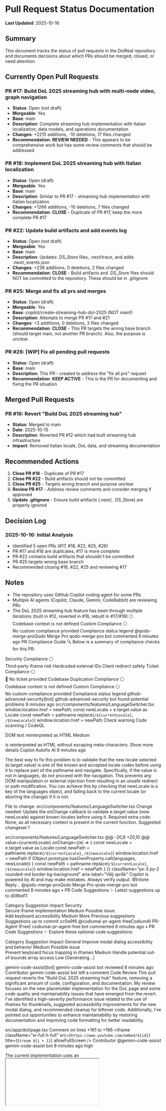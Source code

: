 # Pull Request Status Documentation

**Last Updated**: 2025-10-16

## Summary

This document tracks the status of pull requests in the DolReal repository and documents decisions about which PRs should be merged, closed, or need attention.

## Currently Open Pull Requests

### PR #17: Build DoL 2025 streaming hub with multi-node video, graph navigation
- **Status**: Open (not draft)
- **Mergeable**: Yes
- **Base**: main
- **Description**: Complete streaming hub implementation with Italian localization, data models, and operations documentation
- **Changes**: +2215 additions, -10 deletions, 17 files changed
- **Recommendation**: **REVIEW NEEDED** - This appears to be comprehensive work but has some review comments that should be addressed

### PR #18: Implement DoL 2025 streaming hub with Italian localization  
- **Status**: Open (draft)
- **Mergeable**: Yes
- **Base**: main
- **Description**: Similar to PR #17 - streaming hub implementation with Italian localization
- **Changes**: +1266 additions, -10 deletions, 7 files changed
- **Recommendation**: **CLOSE** - Duplicate of PR #17, keep the more complete PR #17

### PR #22: Update build artifacts and add events log
- **Status**: Open (not draft)
- **Mergeable**: Yes
- **Base**: main
- **Description**: Updates .DS_Store files, .next/trace, and adds .next/_events.json
- **Changes**: +238 additions, 0 deletions, 2 files changed
- **Recommendation**: **CLOSE** - Build artifacts and .DS_Store files should NOT be committed to the repository. These should be in .gitignore

### PR #25: Merge and fix all prs and merges
- **Status**: Open (draft)
- **Mergeable**: Yes
- **Base**: copilot/create-streaming-hub-dol-2025 (NOT main!)
- **Description**: Attempts to merge PR #17 and #21
- **Changes**: +3 additions, 0 deletions, 3 files changed
- **Recommendation**: **CLOSE** - This PR targets the wrong base branch (should target main, not another PR branch). Also, the purpose is unclear.

### PR #26: [WIP] Fix all pending pull requests
- **Status**: Open (draft)
- **Base**: main
- **Description**: This PR - created to address the "fix all prs" request
- **Recommendation**: **KEEP ACTIVE** - This is the PR for documenting and fixing the PR situation

## Merged Pull Requests

### PR #16: Revert "Build DoL 2025 streaming hub"
- **Status**: Merged to main
- **Date**: 2025-10-15
- **Description**: Reverted PR #12 which had built streaming hub infrastructure
- **Impact**: Removed Italian locale, DoL data, and streaming documentation

## Recommended Actions

1. **Close PR #18** - Duplicate of PR #17
2. **Close PR #22** - Build artifacts should not be committed
3. **Close PR #25** - Targets wrong branch and purpose unclear
4. **Review PR #17** - Address review comments and consider merging if approved
5. **Update .gitignore** - Ensure build artifacts (.next/, .DS_Store) are properly ignored

## Decision Log

### 2025-10-16: Initial Analysis
- Identified 5 open PRs (#17, #18, #22, #25, #26)
- PR #17 and #18 are duplicates, #17 is more complete
- PR #22 contains build artifacts that shouldn't be committed
- PR #25 targets wrong base branch
- Recommended closing #18, #22, #25 and reviewing #17

## Notes

- The repository uses GitHub Copilot coding agent for some PRs
- Multiple AI agents (Copilot, Claude, Gemini, CodeRabbit) are reviewing PRs
- The DoL 2025 streaming hub feature has been through multiple iterations (built in #12, reverted in #16, rebuilt in #17/#18)
⚪	
Codebase context is not defined
Custom Compliance
⚪	
No custom compliance provided
Compliance status legend
@qodo-merge-proQodo Merge Pro
qodo-merge-pro bot commented 9 minutes ago
PR Compliance Guide 🔍
Below is a summary of compliance checks for this PR:

Security Compliance
⚪	
Third-party iframe risk
Hardcoded external IDs
Client redirect safety
Ticket Compliance
⚪	
🎫 No ticket provided
Codebase Duplication Compliance
⚪	
Codebase context is not defined
Custom Compliance
⚪	
No custom compliance provided
Compliance status legend
github-advanced-security[bot]
github-advanced-security bot found potential problems 9 minutes ago
src/components/features/LanguageSwitcher.tsx
        window.location.href = newPath;
        const newLocale = e.target.value as Locale
        const newPath = pathname.replace(`/${currentLocale}`, `/${newLocale}`)
        window.location.href = newPath
 Check warning
Code scanning
/ CodeQL

DOM text reinterpreted as HTML
Medium

 is reinterpreted as HTML without escaping meta-characters.
Show more details
Copilot Autofix
AI 9 minutes ago

The best way to fix this problem is to validate that the new locale selected (e.target.value) is one of the known and accepted locale codes before using it to replace part of the pathname and navigate. Specifically, if the value is not in languages, do not proceed with the navigation. This prevents any DOM manipulation or external injection from resulting in an unsafe redirect or path modification. You can achieve this by checking that newLocale is a key of the languages object, and falling back to the current locale (or aborting the change) if it is not.

File to change: src/components/features/LanguageSwitcher.tsx
Change needed: Update the onChange callback to validate e.target.value (now newLocale) against known locales before using it.
Required extra code: None, as all necessary context is present in the current function.
Suggested changeset 1

src/components/features/LanguageSwitcher.tsx
@@ -20,8 +20,10 @@
      value={currentLocale}
      onChange={(e) => {
        const newLocale = e.target.value as Locale
        const newPath = pathname.replace(`/${currentLocale}`, `/${newLocale}`)
        window.location.href = newPath
        if (Object.prototype.hasOwnProperty.call(languages, newLocale)) {
          const newPath = pathname.replace(`/${currentLocale}`, `/${newLocale}`)
          window.location.href = newPath
        }
      }}
      className="px-3 py-2 rounded-md border bg-background"
      aria-label="Välj språk"
Copilot is powered by AI and may make mistakes. Always verify output.
@Irilone	Reply...
@qodo-merge-proQodo Merge Pro
qodo-merge-pro bot commented 8 minutes ago • 
PR Code Suggestions ✨
Latest suggestions up to d08bd11

Category	Suggestion                                                                                                                                   	Impact
Security	
Secure iframe implementation
Medium
Possible issue	
Add keyboard accessibility
Medium
 More
Previous suggestions
Suggestions up to commit cc0e9f6
@codiumai-pr-agent-freeCodiumAI PR-Agent (Free)
codiumai-pr-agent-free bot commented 8 minutes ago • 
PR Code Suggestions ✨
Explore these optional code suggestions:

Category	Suggestion                                                                                                                                   	Impact
General	
Improve modal dialog accessibility and behavior
Medium
Possible issue	
Prevent keyboard focus trapping in iframes
Medium
Handle potential out-of-bounds array access
Low
[Generating...]

gemini-code-assist[bot]
gemini-code-assist bot reviewed 8 minutes ago
Contributor
gemini-code-assist bot left a comment
Code Review
This pull request reverts the "Build DoL 2025 streaming hub" feature, removing a significant amount of code, configuration, and documentation. My review focuses on the new placeholder implementation for the DoL page and some code quality and maintainability issues that have emerged from the revert. I've identified a high-severity performance issue related to the use of iframes for thumbnails, suggested accessibility improvements for the new modal dialog, and recommended cleanup for leftover code. Additionally, I've pointed out opportunities to enhance maintainability by restoring documentation and improving code formatting for better readability.

src/app/dol/page.tsx
Comment on lines +161 to +166
                <iframe
                  className="w-full h-full"
                  src={`https://www.youtube.com/embed/${id}`}
                  title={`Stream ${i + 1}`}
                  allowFullScreen
                />
Contributor
@gemini-code-assist gemini-code-assist bot 8 minutes ago
high

The current implementation uses an <iframe> for each stream thumbnail in the selection grid. This is highly inefficient as it loads the entire YouTube player for each stream, causing significant performance degradation. A better approach is to use <img> tags with YouTube's auto-generated thumbnail URLs, as was done in the previous implementation.

Additionally, wrapping an <iframe> in a <button> is not semantically correct and can cause issues with accessibility for screen reader users.

Suggested change
                <iframe
                  className="w-full h-full"
                  src={`https://www.youtube.com/embed/${id}`}
                  title={`Stream ${i + 1}`}
                  allowFullScreen
                />
                <img
                  className="w-full h-full object-cover"
                  src={`https://img.youtube.com/vi/${id}/hqdefault.jpg`}
                  alt={`Thumbnail for Stream ${i + 1}`}
                />
@Irilone	Reply...
src/app/dol/page.tsx
  const [darkMode, setDarkMode] = useState<boolean>(true);
  const [graphEmbed, setGraphEmbed] = useState<string>("");

  const streams = ["dQw4w9WgXcQ", "kJQP7kiw5Fk", "5NV6Rdv1a3I", "3JZ_D3ELwOQ"];
Contributor
@gemini-code-assist gemini-code-assist bot 8 minutes ago
medium

The streams array contains a YouTube video ID for a "rickroll" as a placeholder. While this might be intended for internal testing, it's unprofessional and could be accidentally deployed to production. It's better to use neutral, relevant placeholder content.

Suggested change
  const streams = ["dQw4w9WgXcQ", "kJQP7kiw5Fk", "5NV6Rdv1a3I", "3JZ_D3ELwOQ"];
  const streams = ["your_placeholder_id_1", "your_placeholder_id_2", "your_placeholder_id_3", "your_placeholder_id_4"];
@Irilone	Reply...
src/app/dol/page.tsx
Comment on lines +101 to +107
        <div
          className="fixed inset-0 bg-black/70 flex items-center justify-center z-50"
          role="dialog"
          aria-modal="true"
        >
          <div className="bg-white text-black p-6 rounded-lg max-w-2xl w-full relative">
            <h3 className="text-xl font-semibold mb-2">{activeNode}</h3>
Contributor
@gemini-code-assist gemini-code-assist bot 8 minutes ago
medium

The modal dialog has some accessibility issues:

Missing aria-labelledby: The dialog should be associated with its title for screen readers. Add an id to the h3 and reference it with aria-labelledby on the dialog container.
Focus Management: When a modal opens, focus should be moved to an element inside it (e.g., the "Close" button). When it closes, focus should return to the element that triggered it. Currently, there is no focus management logic. This is crucial for keyboard and screen reader users. Consider using a library or a custom hook to handle this.
Suggested change
        <div
          className="fixed inset-0 bg-black/70 flex items-center justify-center z-50"
          role="dialog"
          aria-modal="true"
        >
          <div className="bg-white text-black p-6 rounded-lg max-w-2xl w-full relative">
            <h3 className="text-xl font-semibold mb-2">{activeNode}</h3>
        <div
          className="fixed inset-0 bg-black/70 flex items-center justify-center z-50"
          role="dialog"
          aria-modal="true"
          aria-labelledby="graph-modal-title"
        >
          <div className="bg-white text-black p-6 rounded-lg max-w-2xl w-full relative">
            <h3 id="graph-modal-title" className="text-xl font-semibold mb-2">{activeNode}</h3>
@Irilone	Reply...
src/components/features/LanguageSwitcher.tsx
  currentLocale: Locale;
}) {
  const pathname = usePathname();
export default function LanguageSwitcher({ currentLocale }: { currentLocale: Locale }) {
Contributor
@gemini-code-assist gemini-code-assist bot 8 minutes ago
medium

The JSDoc comment block explaining the purpose, parameters, and return value of the LanguageSwitcher component has been removed. This reduces code clarity and maintainability for future developers. Please consider re-adding the documentation.

/**
 * Renders a language selector that updates the URL to switch locales.
 *
 * @param currentLocale - The currently active locale code used to set the selected option
 * @returns The select element that navigates to the chosen locale by updating the pathname
 */
export default function LanguageSwitcher({ currentLocale }: { currentLocale: Locale }) {
@Irilone	Reply...
src/types/i18n.ts
Comment on lines 13 to 20
export const LOCALE_CONFIGS: Record<Locale, LocaleConfig> = {
  se: {
    code: "se",
    name: "Swedish",
    nativeName: "Svenska",
    direction: "ltr",
    flag: "🇸🇪",
  },
  en: {
    code: "en",
    name: "English",
    nativeName: "English",
    direction: "ltr",
    flag: "🇬🇧",
  },
  ar: {
    code: "ar",
    name: "Arabic",
    nativeName: "العربية",
    direction: "rtl",
    flag: "🇸🇦",
  },
  fa: {
    code: "fa",
    name: "Farsi",
    nativeName: "فارسی",
    direction: "rtl",
    flag: "🇮🇷",
  },
  zh: {
    code: "zh",
    name: "Chinese",
    nativeName: "中文",
    direction: "ltr",
    flag: "🇨🇳",
  },
  es: {
    code: "es",
    name: "Spanish",
    nativeName: "Español",
    direction: "ltr",
    flag: "🇪🇸",
  },
  it: {
    code: "it",
    name: "Italian",
    nativeName: "Italiano",
    direction: "ltr",
    flag: "🇮🇹",
  },
  se: { code: 'se', name: 'Swedish', nativeName: 'Svenska', direction: 'ltr', flag: '🇸🇪' },
  en: { code: 'en', name: 'English', nativeName: 'English', direction: 'ltr', flag: '🇬🇧' },
  ar: { code: 'ar', name: 'Arabic', nativeName: 'العربية', direction: 'rtl', flag: '🇸🇦' },
  fa: { code: 'fa', name: 'Farsi', nativeName: 'فارسی', direction: 'rtl', flag: '🇮🇷' },
  zh: { code: 'zh', name: 'Chinese', nativeName: '中文', direction: 'ltr', flag: '🇨🇳' },
  es: { code: 'es', name: 'Spanish', nativeName: 'Español', direction: 'ltr', flag: '🇪🇸' },
};
Contributor
@gemini-code-assist gemini-code-assist bot 8 minutes ago
medium

The LOCALE_CONFIGS object has been reformatted into single lines per locale. While functionally correct, this format is less readable and harder to maintain than the previous multi-line format, especially if more properties are added to LocaleConfig in the future. For better long-term maintainability, please consider reverting to the more readable multi-line format.

export const LOCALE_CONFIGS: Record<Locale, LocaleConfig> = {
  se: {
    code: 'se',
    name: 'Swedish',
    nativeName: 'Svenska',
    direction: 'ltr',
    flag: '🇸🇪',
  },
  en: {
    code: 'en',
    name: 'English',
    nativeName: 'English',
    direction: 'ltr',
    flag: '🇬🇧',
  },
  ar: {
    code: 'ar',
    name: 'Arabic',
    nativeName: 'العربية',
    direction: 'rtl',
    flag: '🇸🇦',
  },
  fa: {
    code: 'fa',
    name: 'Farsi',
    nativeName: 'فارسی',
    direction: 'rtl',
    flag: '🇮🇷',
  },
  zh: {
    code: 'zh',
    name: 'Chinese',
    nativeName: '中文',
    direction: 'ltr',
    flag: '🇨🇳',
  },
  es: {
    code: 'es',
    name: 'Spanish',
    nativeName: 'Español',
    direction: 'ltr',
    flag: '🇪🇸',
  },
};
@Irilone	Reply...
@codiumai-pr-agent-free codiumai-pr-agent-free bot deleted a comment from qodo-merge-pro bot 8 minutes ago
chatgpt-codex-connector[bot]
chatgpt-codex-connector bot reviewed 7 minutes ago
chatgpt-codex-connector bot left a comment
💡 Codex Review
Here are some automated review suggestions for this pull request.

ℹ️ About Codex in GitHub
src/lib/dol/data.ts
Outdated
Comment on lines 1 to 2
import { EventDay } from '@/types/index';
import { StreamNode } from '@/types/stream';
@chatgpt-codex-connector chatgpt-codex-connector bot 7 minutes ago
P1 Badge Remove broken EventDay import from DoL data stub

The new stub at src/lib/dol/data.ts still imports EventDay from @/types/index, but that barrel now only exposes Locale, StreamNode, Stream, and StreamHealth. With the named export removed, TypeScript will fail to compile with “Module has no exported member 'EventDay'” even though the module is otherwise a placeholder. Either re‑export EventDay in the types index or drop the unused import so builds succeed.

Useful? React with 👍 / 👎.

@Irilone	Reply...
Irilone
Irilone commented 7 minutes ago
Owner
Author
Irilone left a comment
¨
@copilot implement

@Irilone
Owner
Author
Irilone commented 6 minutes ago
@codex fix this CI failure @claude

@claudeClaude
claude bot commented 6 minutes ago • 
Claude finished @Irilone's task —— View job

CI Failure Analysis & Fix
I've identified the root cause of the CI failure and fixed part of it. Here's the complete analysis:

Issues Found:
✅ FIXED - Broken TypeScript Import (src/lib/dol/data.ts:1)

Problem: Importing EventDay type that doesn't exist in @/types/index
Solution: Simplified the file to a proper placeholder stub
Status: Committed and pushed (commit d08bd11)
⚠️ REQUIRES MANUAL ACTION - Out of Sync package-lock.json

Problem: package.json includes these devDependencies:
@vitejs/plugin-react: ^5.0.4
vite: ^7.1.10
vite-tsconfig-paths: ^5.1.4
cssnano: ^7.1.1
But package-lock.json is completely missing all these packages and their transitive dependencies (100+ packages)
CI Error: npm ci fails with "Missing: @vitejs/plugin-react@5.0.4 from lock file" (and 100+ more)
Root Cause: This existed before this PR (verified at commit f710f40)
What You Need To Do:
The package-lock.json must be regenerated. Run this locally:

npm install --package-lock-only
git add package-lock.json
git commit -m "fix: regenerate package-lock.json to sync with package.json"
git push
This will add ~100+ missing package entries without installing anything.

Alternative: Remove Unused Vite Dependencies
If Vite isn't being used (Next.js is the primary framework based on CLAUDE.md), you could remove these lines from package.json devDependencies:

"@vitejs/plugin-react": "^5.0.4",
"vite": "^7.1.10",
"vite-tsconfig-paths": "^5.1.4",
"cssnano": "^7.1.1",
And also remove these scripts:

"dev:vite": "vite",
"build:vite": "vite build",
"preview:vite": "vite preview",
Then run npm install --package-lock-only.

Summary:
TypeScript error: ✅ Fixed and pushed
package-lock.json sync: ⏳ Awaiting your action (npm commands require approval in this environment)
Once you regenerate the lock file, the CI should pass.

--- | Branch: revert-12-codex/finish-website-setup-for-conference-streaming2025-10-1522-52-41

@coderabbitaicoderabbitai
Contributor
coderabbitai bot commented 5 minutes ago • 
Caution

Review failed
The pull request is closed.

Note

Other AI code review bot(s) detected
CodeRabbit has detected other AI code review bot(s) in this pull request and will avoid duplicating their findings in the review comments. This may lead to a less comprehensive review.

Walkthrough
Removed the streaming setup guide and the DoL data and translations. Rewrote the DoL page to a lean, dynamic UI with an embed modal, removed Italian locale and DoL translation blocks, updated language switcher and i18n types.

Changes
Cohort / File(s)	Summary
Docs removal
docs/manuals/streaming-setup-guide.md	Deleted the streaming setup guide documentation file.
DoL page rewrite
src/app/dol/page.tsx	Replaced the previous complex page with a simplified interactive UI; renamed default export to DagarOmLagar2025; added export const dynamic = "force-dynamic"; implemented lightweight state, graph embed modal, simple streams/program.
Language switcher update
src/components/features/LanguageSwitcher.tsx	Removed Italian from languages mapping; now renders options by iterating Object.entries(languages); minor formatting and render changes; onChange navigation logic retained.
i18n config pruning
src/i18n/config.ts	Removed Italian locale import and it entry from resources.
Locale files — remove DoL blocks
src/i18n/locales/ar.json, src/i18n/locales/en.json, src/i18n/locales/es.json, src/i18n/locales/fa.json, src/i18n/locales/se.json, src/i18n/locales/zh.json	Deleted top-level dol translation objects and all nested keys.
Locale file deletion
src/i18n/locales/it.json	Removed entire Italian locale file.
DoL data module removal
src/lib/dol/data.ts	Removed exported DoL types, constants, node/graph data, helpers, and related env scaffolding; replaced with minimal placeholder exports (dolNodes = [], dolStreams = []).
i18n types tightening
src/types/i18n.ts	Removed 'it' from Locale type; switched to single-quoted literals; retained Record<Locale, LocaleConfig> shape.
Shared types formatting and locale set
src/types/index.ts	Removed 'it' from Locale and switched literal quotes; Stream and StreamHealth punctuation stylistically adjusted without type changes.
Sequence Diagram(s)

Estimated code review effort
🎯 4 (Complex) | ⏱️ ~45 minutes

Possibly related PRs
Revert "Build DoL 2025 streaming hub" #16 — Revert that restores removed docs/locales/DoL data; directly touches the same files.
Build DoL 2025 streaming hub #12 — Related conflicting changes around DoL data, locales, and page structure; overlaps core edits.
Poem
A whisk of code, a hop through night,
We trimmed the trails for cleaner sight.
Guides and tongues we gently shed,
New nodes now whisper in lighter thread.
A bun, a hop — the stream ahead. 🐇✨

\n\n## Pre-merge checks and finishing touches\n
❌ Failed checks (1 warning)
\n
✅ Passed checks (2 passed)
\n\n
📜 Recent review details
Thanks for using CodeRabbit! It's free for OSS, and your support helps us grow. If you like it, consider giving us a shout-out.

❤️ Share
Comment @coderabbitai help to get the list of available commands and usage tips.

coderabbitai[bot]
coderabbitai bot reviewed 5 minutes ago
Contributor
coderabbitai bot left a comment
Actionable comments posted: 3

📜 Review details
src/app/dol/page.tsx
Comment on lines +29 to +30
  const toggleLanguage = () =>
    i18n.changeLanguage(i18n.language === "se" ? "en" : "se");
Contributor
@coderabbitai coderabbitai bot 5 minutes ago
⚠️ Potential issue | 🟠 Major

Restore full locale support in toggle

The new toggle only flips between se and en, leaving ar/fa/zh/es inaccessible, so those locales can no longer be selected from this page. Please source the available locales (e.g. from LOCALE_CONFIGS) and iterate over all six options again. As per coding guidelines

@Irilone	Reply...
src/app/dol/page.tsx
Comment on lines +43 to 205
        <h1 className="text-2xl font-bold tracking-wide">
          {t("title", { defaultValue: "Dagar om Lagar 2025" })}
        </h1>
        <nav className="flex gap-4" aria-label="Main Navigation">
          <a href="#streams" className="hover:underline focus:underline">
            Streams
          </a>
          <a href="#program" className="hover:underline focus:underline">
            Program
          </a>
          <a href="#kontakt" className="hover:underline focus:underline">
            Kontakt
          </a>
        </nav>
        <div className="flex gap-2">
          <Button variant="outline" size="sm" onClick={toggleLanguage}>
            {i18n.language?.toUpperCase() || "SE"}
          </Button>
          <Button variant="secondary" size="sm" onClick={toggleDarkMode}>
            {darkMode ? "☀️" : "🌙"}
          </Button>
        </div>
      </header>

      <main className="mx-auto w-full max-w-7xl px-6 pb-16">
        <section className="py-12">
          <div className="glass-strong rounded-3xl border border-white/10 p-8 md:p-12">
            <div className="flex flex-col gap-8 md:flex-row md:items-start md:justify-between">
              <div className="space-y-4 md:max-w-2xl">
                <span className="inline-flex rounded-full bg-white/10 px-4 py-1 text-xs font-semibold uppercase tracking-widest text-white/80">
                  {t(
                    "dol.hero.tagline",
                    "Digital konferensplattform • 6–7 november 2025",
                  )}
                </span>
                <h2 className="text-4xl font-bold tracking-tight md:text-5xl">
                  {t(
                    "dol.hero.title",
                    "Fyra noder – ett sammanhållet rättssystem",
                  )}
                </h2>
                <p className="text-base text-white/70 md:text-lg">
                  {t(
                    "dol.hero.description",
                    "Växla mellan noderna Nodväst, Nodsyd, Nodöst och Nodmidd. Utforska programmet för varje dag och lås upp djupare insikter via kunskapsgrafen.",
                  )}
                </p>
                <div className="flex flex-wrap gap-3">
                  <button
                    onClick={() => {
                      setActiveNode("nodvast");
                      setActiveDay(1);
                    }}
                    className="rounded-full bg-gradient-to-r from-primary/70 to-secondary/70 px-6 py-3 text-sm font-semibold text-white shadow-lg shadow-primary/30 transition hover:scale-105 focus:outline-none focus-visible:ring-2 focus-visible:ring-primary/60"
                  >
                    {t("dol.hero.primaryCta", "Starta huvudströmmen")}
                  </button>
                  <a
                    href="#program"
                    className="rounded-full border border-white/40 px-6 py-3 text-sm font-semibold text-white/80 transition hover:scale-105 hover:text-white focus:outline-none focus-visible:ring-2 focus-visible:ring-primary/60"
                  >
                    {t("dol.hero.secondaryCta", "Utforska programmet")}
                  </a>
                </div>
              </div>
              <div className="grid gap-4 text-sm text-white/70 md:w-80">
                <div className="glass rounded-2xl border border-white/10 p-4">
                  <h3 className="text-sm font-semibold uppercase tracking-wide text-white/70">
                    {t("dol.streams.meta.location", "Plats")}
                  </h3>
                  <p className="text-base text-white">
                    {activeNodeData.location}
                  </p>
                </div>
                <div className="glass rounded-2xl border border-white/10 p-4">
                  <h3 className="text-sm font-semibold uppercase tracking-wide text-white/70">
                    {t("dol.streams.meta.theme", "Tema")}
                  </h3>
                  <p className="text-base text-white">{activeNodeData.theme}</p>
                </div>
              </div>
            </div>
          </div>
        </section>

        <section id="graph" className="py-8">
          <div className="mb-6 flex flex-col gap-4 md:flex-row md:items-center md:justify-between">
            <div>
              <h2 className="text-3xl font-bold tracking-tight">
                {t("dol.graph.title", "Kunskapsgraf – navigera noderna")}
              </h2>
              <p className="text-white/70">
                {t(
                  "dol.graph.subtitle",
                  "Klicka på en nod för att öppna motsvarande ström och program.",
                )}
              </p>
            </div>
            <div
              className="flex flex-wrap gap-3"
      <section
        id="graph"
        className="py-12 px-4 text-center"
        aria-labelledby="graph-title"
      >
        <h2 id="graph-title" className="text-xl font-semibold mb-4">
          Knowledge Graph Navigator
        </h2>
        <div className="mx-auto max-w-4xl grid grid-cols-2 md:grid-cols-4 gap-4">
          {nodes.map((node) => (
            <Card
              key={node.name}
              className="bg-white/5 backdrop-blur-sm border border-white/10"
              role="group"
              aria-label={t("dol.days.label", "Välj konferensdag")}
              aria-label={`Node ${node.name}`}
            >
              {DAY_OPTIONS.map((option) => (
                <button
                  key={option.id}
                  onClick={() => setActiveDay(option.id)}
                  className={cn(
                    "rounded-full border px-5 py-2 text-sm font-semibold transition focus:outline-none focus-visible:ring-2 focus-visible:ring-primary/60",
                    activeDay === option.id
                      ? "border-primary/80 bg-primary/20 text-white shadow-lg shadow-primary/20"
                      : "border-white/30 text-white/70 hover:scale-105 hover:text-white",
                  )}
                  aria-pressed={activeDay === option.id}
                >
                  {t(option.labelKey)}
                </button>
              ))}
              <CardContent className="p-4">
                <h3 className="font-bold text-lg">{node.name}</h3>
                <div className="flex justify-center gap-2 mt-3">
                  <Button
                    variant="secondary"
                    size="sm"
                    onClick={() => openNode(node.name, node.graphId)}
                  >
                    View
                  </Button>
                </div>
              </CardContent>
            </Card>
          ))}
        </div>
      </section>

      {activeNode && (
        <div
          className="fixed inset-0 bg-black/70 flex items-center justify-center z-50"
          role="dialog"
          aria-modal="true"
        >
          <div className="bg-white text-black p-6 rounded-lg max-w-2xl w-full relative">
            <h3 className="text-xl font-semibold mb-2">{activeNode}</h3>
            <iframe
              src={graphEmbed}
              title="InfraNodus Graph"
              className="w-full h-80 border border-gray-200 rounded-md mb-4"
              aria-label="InfraNodus knowledge graph embed"
            />
            <div className="flex gap-3 justify-end">
              <Button
                onClick={() =>
                  setActiveStream(
                    nodes.findIndex((n) => n.name === activeNode) || 0,
                  )
                }
              >
                Open Stream
              </Button>
              <Button variant="outline" onClick={() => setActiveNode(null)}>
                Close
              </Button>
            </div>
          </div>
          <GraphNavigation
            nodes={graphNodes}
            links={GRAPH_LINKS}
            className="max-h-[600px] min-h-[420px]"
            onNodeClick={(node) => {
              if (
                node.id === "nodvast" ||
                node.id === "nodsyd" ||
                node.id === "nodost" ||
                node.id === "nodmidd"
              ) {
                setActiveNode(node.id as DolNodeKey);
              }
            }}
          />
        </section>

        <section id="streams" className="py-12">
          <div className="mb-6">
            <h2 className="text-3xl font-bold tracking-tight">
              {t("dol.streams.title", "Liveströmmar")}
            </h2>
            <p className="text-white/70">
              {t(
                "dol.streams.subtitle",
                "Karusellen nedan låter dig byta nod. Endast en ström spelas åt gången.",
              )}
            </p>
          </div>

          <Card className="glass-strong rounded-3xl border border-white/10">
            <CardContent className="space-y-8 p-6 md:p-10">
              <div className="overflow-hidden rounded-2xl border border-white/10 bg-black/60 shadow-2xl">
                {activeStream?.active ? (
                  <iframe
                    key={`${activeNode}-${activeDay}`}
                    className="aspect-video w-full"
                    src={`https://www.youtube.com/embed/${activeStream.youtubeId}?rel=0`}
                    title={`${activeNodeData.name} livestream`}
                    allow="accelerometer; clipboard-write; encrypted-media; gyroscope; picture-in-picture"
                    allowFullScreen
                  />
                ) : (
                  <div className="flex aspect-video w-full flex-col items-center justify-center gap-4 bg-black/40 px-8 text-center text-white/80">
                    <p className="text-lg font-semibold">
                      {t(
                        "dol.streams.inactiveDay",
                        "Denna nod sänder inte live dag {{day}}.",
                        { day: activeDay },
                      )}
                    </p>
                    <p className="text-sm text-white/60">
                      {activeStream?.message}
                    </p>
                    <button
                      onClick={() => setActiveNode("nodvast")}
                      className="rounded-full bg-white/10 px-5 py-2 text-sm font-semibold text-white transition hover:scale-105 focus:outline-none focus-visible:ring-2 focus-visible:ring-primary/60"
                    >
                      {t(
                        "dol.streams.switchToMain",
                        "Byt till huvudströmmens Nodväst",
                      )}
                    </button>
                  </div>
                )}
              </div>

              <div className="grid gap-4 md:grid-cols-2 lg:grid-cols-4">
                {nodeOrder.map((nodeKey) => {
                  const node = DOL_NODES[nodeKey];
                  const stream = node.streams[activeDay];
                  const isActive = nodeKey === activeNode;
                  return (
                    <button
                      key={node.key}
                      onClick={() => setActiveNode(node.key)}
                      className={cn(
                        "group relative overflow-hidden rounded-2xl border border-white/10 text-left transition focus:outline-none focus-visible:ring-2 focus-visible:ring-primary/60",
                        isActive
                          ? "border-primary/70 shadow-lg shadow-primary/30"
                          : "hover:-translate-y-1 hover:border-primary/40",
                      )}
                      aria-pressed={isActive}
                    >
                      <div className="relative aspect-video w-full overflow-hidden">
                        {stream?.youtubeId ? (
                          <Image
                            src={buildThumbnailUrl(stream.youtubeId)}
                            alt={t(
                              "dol.streams.thumbnailLabel",
                              "{{node}} – växla ström",
                              { node: node.name },
                            )}
                            fill
                            sizes="(max-width: 768px) 100vw, (max-width: 1024px) 50vw, 25vw"
                            className={cn(
                              "object-cover transition",
                              isActive
                                ? "opacity-100"
                                : "opacity-90 group-hover:opacity-100",
                            )}
                            loading="lazy"
                          />
                        ) : (
                          <div className="flex aspect-video items-center justify-center bg-black/40 text-center text-xs font-semibold uppercase tracking-wide text-white/70">
                            {t(
                              "dol.streams.noThumbnail",
                              "Ingen miniatyr tillgänglig",
                            )}
                          </div>
                        )}
                        {!stream?.active && (
                          <div className="absolute inset-0 flex items-center justify-center bg-black/60 text-center text-xs font-semibold uppercase tracking-wide text-white">
                            {t(
                              "dol.streams.inactiveDay",
                              "Denna nod sänder inte live dag {{day}}.",
                              { day: activeDay },
                            )}
                          </div>
                        )}
                        {isActive && (
                          <div
                            className="absolute inset-0 border-4 border-primary/70 mix-blend-screen"
                            aria-hidden="true"
                          />
                        )}
                      </div>
                      <div className="space-y-1 bg-black/40 px-4 py-4">
                        <p className="text-sm font-semibold uppercase tracking-wide text-white/70">
                          {t(`streams.${node.key}`, node.name)}
                        </p>
                        <p className="text-lg font-semibold text-white">
                          {node.name}
                        </p>
                        <p className="text-xs text-white/60">{node.location}</p>
                      </div>
                    </button>
                  );
                })}
              </div>
            </CardContent>
          </Card>
        </section>

        <section id="program" className="py-12">
          <div className="mb-6">
            <h2 className="text-3xl font-bold tracking-tight">
              {t("dol.program.title", "Program för {{node}}", {
                node: t(`streams.${activeNode}`, activeNodeData.name),
              })}
            </h2>
            <p className="text-white/70">{activeNodeData.description}</p>
        </div>
      )}

      <section
        id="streams"
        className="py-12 bg-black/40"
        aria-labelledby="streams-title"
      >
        <h2
          id="streams-title"
          className="text-center text-xl font-semibold mb-6"
        >
          Live Streams
        </h2>
        <div className="max-w-5xl mx-auto">
          <div className="aspect-video mb-6 border border-white/10 rounded-xl overflow-hidden">
            <iframe
              className="w-full h-full"
              src={`https://www.youtube.com/embed/${streams[activeStream]}`}
              title={`Active Stream ${activeStream + 1}`}
              allow="accelerometer; autoplay; clipboard-write; encrypted-media; gyroscope; picture-in-picture"
              allowFullScreen
            />
          </div>
          <div className="space-y-4">
            {programItems.length === 0 ? (
              <p className="rounded-2xl border border-white/10 bg-white/5 px-6 py-8 text-center text-white/70">
                {t(
                  "dol.program.empty",
                  "Ingen session planerad för denna dag.",
                )}{" "}
                {activeStream?.message}
              </p>
            ) : (
              programItems.map((item, index) => (
                <article
                  key={`${item.time}-${item.title}-${index}`}
                  className="glass rounded-2xl border border-white/10 p-6 transition hover:border-primary/40 hover:bg-white/10"
                >
                  <div className="flex flex-col gap-4 md:flex-row md:items-start md:justify-between">
                    <div className="space-y-3">
                      <span className="inline-flex items-center gap-2 rounded-full bg-white/10 px-3 py-1 text-xs font-semibold uppercase tracking-wide text-white">
                        <span className="font-mono">{item.time}</span>
                        <span
                          className="h-2 w-2 rounded-full bg-primary/70"
                          aria-hidden="true"
                        />
                        <span>
                          {t(`dol.program.format.${item.format}`, item.format)}
                        </span>
                      </span>
                      <h3 className="text-2xl font-semibold">{item.title}</h3>
                      <p className="max-w-3xl text-white/70">
                        {item.description}
                      </p>
                    </div>
                    <div className="space-y-3 text-sm text-white/70 md:text-right">
                      {item.speakers.length > 0 && (
                        <div>
                          <h4 className="text-xs font-semibold uppercase tracking-wide text-white/50">
                            {t("dol.program.speakers", "Medverkande")}
                          </h4>
                          <ul className="mt-1 space-y-1 text-sm text-white/80">
                            {item.speakers.map((speaker) => (
                              <li key={speaker}>{speaker}</li>
                            ))}
                          </ul>
                        </div>
                      )}
                      {item.focus && (
                        <div>
                          <h4 className="text-xs font-semibold uppercase tracking-wide text-white/50">
                            {t("dol.program.focus", "Fokus")}
                          </h4>
                          <p className="text-sm text-white/80">{item.focus}</p>
                        </div>
                      )}
                    </div>
                  </div>
                </article>
              ))
            )}
          <div className="grid grid-cols-2 md:grid-cols-4 gap-3">
            {streams.map((id, i) => (
              <button
                key={i}
                onClick={() => setActiveStream(i)}
                className={`aspect-video border border-white/20 rounded-lg overflow-hidden ${activeStream === i ? "ring-2 ring-blue-400" : ""}`}
                aria-label={`Switch to stream ${i + 1}`}
              >
                <iframe
                  className="w-full h-full"
                  src={`https://www.youtube.com/embed/${id}`}
                  title={`Stream ${i + 1}`}
                  allowFullScreen
                />
              </button>
            ))}
          </div>
        </section>
      </main>

      <footer className="glass-strong border-t border-white/10 py-10 text-center text-sm text-white/60">
        <p>
          {t(
            "dol.footer.info",
            "Officiell digital plattform för Dagar om Lagar 2025.",
          )}
        </p>
        <p className="mt-2">
          {t(
            "dol.footer.rights",
            "© 2025 Dagar om Lagar. Alla rättigheter förbehållna.",
          )}
        </div>
      </section>

      <section
        id="program"
        className="py-12 px-4"
        aria-labelledby="program-title"
      >
        <h2
          id="program-title"
          className="text-center text-xl font-semibold mb-6"
        >
          Program Schedule
        </h2>
        <div className="max-w-4xl mx-auto space-y-4">
          {[1, 2, 3].map((s) => (
            <Card key={s} className="bg-white/5 border border-white/10">
              <CardContent className="p-4">
                <h3 className="font-bold">Session {s}</h3>
                <p className="text-sm opacity-80">
                  Speaker {s} – Topic details pending.
                </p>
              </CardContent>
            </Card>
          ))}
        </div>
      </section>

      <footer
        id="kontakt"
        className="py-8 text-center border-t border-white/10"
        aria-label="Footer"
      >
        <p className="opacity-70">
          © 2025 Dagar om Lagar – All Rights Reserved.
        </p>
Contributor
@coderabbitai coderabbitai bot 5 minutes ago
⚠️ Potential issue | 🟠 Major

Re-introduce Swedish i18n strings

Headings and button labels such as “Streams”, “Knowledge Graph Navigator”, “View”, “Live Streams”, “Program Schedule”, and “Contact: …” are now hard-coded English strings. Requirements call for all user-facing copy to be provided in Swedish via i18next, so these need to be moved back into the translation files with Swedish defaults. As per coding guidelines

🤖 Prompt for AI Agents
@Irilone	Reply...
src/app/dol/page.tsx
Comment on lines +116 to +119
                onClick={() =>
                  setActiveStream(
                    nodes.findIndex((n) => n.name === activeNode) || 0,
                  )
Contributor
@coderabbitai coderabbitai bot 5 minutes ago
⚠️ Potential issue | 🔴 Critical

Fix fallback index when opening stream

nodes.findIndex returns -1 when it can’t match the active node. Because -1 || 0 evaluates to -1, the modal can set activeStream to -1, producing an invalid embed URL. Guard the result explicitly before calling setActiveStream.

-                onClick={() =>
-                  setActiveStream(
-                    nodes.findIndex((n) => n.name === activeNode) || 0,
-                  )
-                }
+                onClick={() => {
+                  const idx = nodes.findIndex((n) => n.name === activeNode)
+                  setActiveStream(idx >= 0 ? idx : 0)
+                }}
📝 Committable suggestion
🤖 Prompt for AI Agents
@Irilone	Reply...
@claudeClaude
claude bot commented 5 minutes ago
Pull Request Review: Revert Build DoL 2025 streaming hub
Overview
This PR reverts PR #12, which built the DoL 2025 streaming hub infrastructure. The revert removes 1,944 lines and adds 301 lines.

Critical Issues Found
1. BLOCKER: Import Statement After Export
Location: src/app/dol/page.tsx:8

The export const dynamic statement appears BEFORE the imports. This will cause a syntax error and the page will fail to compile.

Fix: Move all imports to the top of the file before any exports.

2. MAJOR: Hardcoded YouTube Video IDs
Location: src/app/dol/page.tsx:20

The streams array contains placeholder YouTube video IDs (including a Rick Roll as the first video). These should come from environment variables as defined in CLAUDE.md.

Impact: The page will show incorrect videos instead of the actual DoL streams.

3. MAJOR: Hardcoded Graph IDs
Location: src/app/dol/page.tsx:22-27

Using placeholder graph IDs (graph1, graph2, etc.) that won't work with the actual InfraNodus integration.

4. CRITICAL: YouTube Autoplay Policy Violation
Location: src/app/dol/page.tsx:161-167

The thumbnail section embeds multiple YouTube iframes, which can trigger autoplay. Per CLAUDE.md: No autoplay - User gesture required (WCAG + policy compliance)

Impact: Violates both WCAG 2.2 AA requirements and YouTube ToS.

Fix: Use thumbnail images instead: https://img.youtube.com/vi/{id}/hqdefault.jpg

5. CRITICAL: Missing Accessibility Features (WCAG 2.2 AA)
No keyboard navigation for stream selection
Missing focus indicators
No skip links for screen readers
Modal doesn't trap focus or handle Escape key
No ARIA live regions for dynamic content updates
Impact: Fails WCAG 2.2 AA compliance, which is MANDATORY per CLAUDE.md.

6. MAJOR: Incomplete i18n Integration
Only toggles between Swedish and English, ignoring the other 4 supported languages. Navigation text is hardcoded instead of using translation keys.

7. MAJOR: Missing Day 2 Logic
The original implementation had special logic for Day 2 (Nov 7, 2025) where only Nodväst remains active. This critical business logic is completely absent.

Per CLAUDE.md: Day 2 behavior - Only Nodväst active, others disabled (UI unchanged)

8. MODERATE: Performance Issues
Loading 5 YouTube iframes simultaneously (1 main + 4 thumbnails)
No lazy loading or image optimization
Violates the LCP <2.5s target per CLAUDE.md
9. MODERATE: Broken Data Structure
Location: src/lib/dol/data.ts

Typos in variable names (NODS_YD_ID vs NODSYD_YOUTUBE_ID)
Missing NODVAST and NODOST IDs
No exports, making this file useless
Code Quality Issues
Inconsistent styling (template literals instead of cn() utility)
Dark mode not integrated with ThemeProvider
Emoji buttons without aria-labels
Incorrect file comment (says DoL.tsx but file is page.tsx)
Missing type safety (not using DolNodeKey, EventDay types)
Placeholder program data instead of real schedule
Positive Aspects
Cleaner i18n structure (removing Italian if not needed is fine)
Simplified LanguageSwitcher.tsx
Reduced overall complexity
More concise type definitions
Recommendations
Before Merge (REQUIRED):
Fix syntax error (imports before exports)
Replace hardcoded YouTube IDs with environment variables
Fix YouTube autoplay policy violation (use thumbnails)
Add proper ARIA labels and keyboard navigation
Implement modal accessibility (focus trap, Escape key)
Post-Merge:
Restore Day 2 business logic
Integrate actual program data
Connect real InfraNodus graph IDs
Add test coverage
Implement proper theme provider integration
Testing Checklist
 Page compiles without syntax errors
 All 6 languages work correctly
 Keyboard navigation works
 Screen reader announces content properly
 Videos don't autoplay
 Modal closes with Escape key
 Color contrast meets WCAG 2.2 AA
 Performance: LCP < 2.5s, CLS < 0.1
Overall Assessment
Status: NEEDS WORK - Cannot merge in current state

While this revert simplifies the codebase, it introduces critical bugs (syntax error), policy violations (YouTube autoplay), and removes essential functionality (Day 2 logic, real data).

Recommendation: Fix all critical issues before merging, OR reconsider whether a full revert is the right approach.

Review generated per CLAUDE.md guidelines: TypeScript strict mode, WCAG 2.2 AA compliance, Next.js 15 best practices.

@chatgpt-codex-connectorChatGPT Codex Connector
chatgpt-codex-connector bot commented 3 minutes ago
Summary

Removed the broken EventDay import from the DoL data stub so the module no longer references a non-exported type and can compile without that error. src/lib/dol/data.tsL1-L8
Testing

❌ npm run typecheck (fails because of existing Button prop typings, i18n initialization typing, and Vite module resolution issues unrelated to the removed import)
View task →

@github-actions
@Irilone
fix: remove broken EventDay import from DoL data stub 
d08bd11
@Irilone Irilone merged commit d08bd11 into main 2 minutes ago
3 of 8 checks passed
@Irilone Irilone 
deleted the revert-12-codex/finish-website-setup-for-conference-streaming2025-10-1522-52-41 branch 2 minutes ago
@codiumai-pr-agent-freeCodiumAI PR-Agent (Free)
codiumai-pr-agent-free bot commented now
Persistent suggestions updated to latest commit d08bd11

Merge info
Pull request successfully merged and closed
You're all set — the branch has been merged.

@Irilone


Add a comment
Comment
Qodo Merge Tools
Qodo Merge Tools
 
Add your comment here...
 
Remember, contributions to this repository should follow our GitHub Community Guidelines.
 ProTip! Add comments to specific lines under Files changed.
Reviewers
@coderabbitai
coderabbitai[bot]
@chatgpt-codex-connector
chatgpt-codex-connector[bot]
+1 more reviewer
@gemini-code-assist
gemini-code-assist[bot]

Assignees
Copilot code review
Copilot
Labels
Review effort 2/5
Qodo Merge filters
Show All
Projects
None yet
Milestone
No milestone
Development
Successfully merging this pull request may close these issues.

None yet

Loading
2 participants
@Irilone
@Copilot
Footer
© 2025 GitHub, Inc.
Footer navigation
Terms
Privacy
Security
Status
Community
Docs
Contact
Manage cookies
Do not share my personal information
codiumai-pr-agent-free bot commented Persistent suggestions updated to latest commit d08bd11
